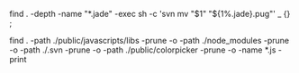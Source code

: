 find . -depth -name "*.jade" -exec sh -c 'svn mv "$1" "${1%.jade}.pug"' _ {} \;


find . -path ./public/javascripts/libs -prune -o -path ./node_modules -prune -o -path ./.svn -prune -o -path ./public/colorpicker -prune -o -name *.js -print

